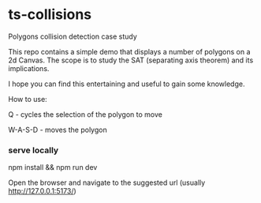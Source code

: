 # ts-collisions

Polygons collision detection case study

This repo contains a simple demo that displays a number of polygons on a 2d Canvas.
The scope is to study the SAT (separating axis theorem) and its implications.

I hope you can find this entertaining and useful to gain some knowledge.

How to use:

Q - cycles the selection of the polygon to move

W-A-S-D - moves the polygon

### serve locally

npm install && npm run dev

Open the browser and navigate to the suggested url (usually http://127.0.0.1:5173/)
